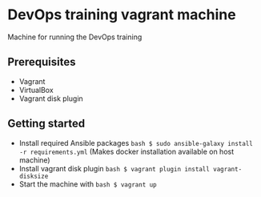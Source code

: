# DevOps training vagrant machine

Machine for running the DevOps training

## Prerequisites

- Vagrant
- VirtualBox
- Vagrant disk plugin


## Getting started

- Install required Ansible packages ```bash $ sudo ansible-galaxy install -r requirements.yml``` (Makes docker 
installation available on host machine)
- Install vagrant disk plugin ```bash $ vagrant plugin install vagrant-disksize```
- Start the machine with ```bash $ vagrant up```
